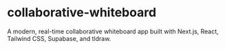 # collaborative-whiteboard
A modern, real-time collaborative whiteboard app built with Next.js, React, Tailwind CSS, Supabase, and tldraw.

